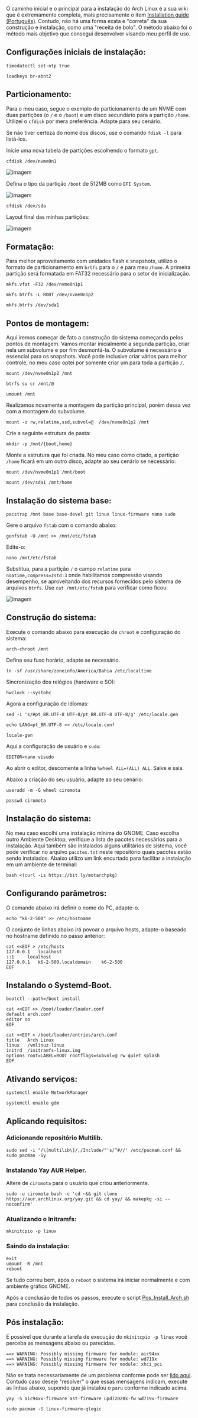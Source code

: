 O caminho inicial e o principal para a instalação do Arch Linux é a sua wiki que é extremamente completa, mais precisamente o item [Installation guide (Português)](<https://wiki.archlinux.org/title/Installation_guide_(Portugu%C3%AAs)>). Contudo, não há uma forma exata e "correta" da sua construção e instalação, como uma "receita de bolo". O método abaixo foi o método mais objetivo que consegui desenvolver visando meu perfil de uso.

## Configurações iniciais de instalação:

```
timedatectl set-ntp true
```

```
loadkeys br-abnt2
```

## Particionamento:

Para o meu caso, segue o exemplo do particionamento de um NVME com duas partições (o `/` e o `/boot`) e um disco secundário para a partição `/home`. Utilizei o `cfdisk` por mera preferência. Adapte para seu cenário.

Se não tiver certeza do nome dos discos, use o comando `fdisk -l` para listá-los.

Inicie uma nova tabela de partições escolhendo o formato `gpt`.

```
cfdisk /dev/nvme0n1
```

![imagem](/arch/arch-install1a.png)

Defina o tipo da partição `/boot` de 512MB como `EFI System`.

![imagem](/arch/arch-install1b.png)

```
cfdisk /dev/sda
```

Layout final das minhas partições:

![imagem](/arch/arch-install1.png)

## Formatação:

Para melhor aproveitamento com unidades flash e snapshots, utilizo o formato de particionamento em `brtfs` para o `/` e para meu `/home`. A primeira partição será formatada em FAT32 necessário para o setor de inicialização.

```
mkfs.vfat -F32 /dev/nvme0n1p1
```

```
mkfs.btrfs -L ROOT /dev/nvme0n1p2
```

```
mkfs.btrfs /dev/sda1
```

## Pontos de montagem:

Aqui iremos começar de fato a construção do sistema começando pelos pontos de montagem. Vamos montar inicialmente a segunda partição, criar nela um subvolume e por fim desmontá-la. O subvolume é necessário e essencial para os snapshots. Você pode inclusive criar vários para melhor controle, no meu caso optei por somente criar um para toda a partição `/`.

```
mount /dev/nvme0n1p2 /mnt
```

```
btrfs su cr /mnt/@
```

```
umount /mnt
```

Realizamos novamente a montagem da partição principal, porém dessa vez com a montagem do subvolume.

```
mount -o rw,relatime,ssd,subvol=@  /dev/nvme0n1p2 /mnt
```

Crie a seguinte estrutura de pasta:

```
mkdir -p /mnt/{boot,home}
```

Monte a estrutura que foi criada. No meu caso como citado, a partição `/home` ficará em um outro disco, adapte ao seu cenário se necessário:

```
mount /dev/nvme0n1p1 /mnt/boot
```

```
mount /dev/sda1 /mnt/home
```

## Instalação do sistema base:

```
pacstrap /mnt base base-devel git linux linux-firmware nano sudo
```

Gere o arquivo `fstab` com o comando abaixo:

```
genfstab -U /mnt >> /mnt/etc/fstab
```

Edite-o:

```
nano /mnt/etc/fstab
```

Substitua, para a partição `/` o campo `relatime` para `noatime,compress=zstd:3` onde habilitamos compressão visando desempenho, se aproveitando dos recursos fornecidos pelo sistema de arquivos `btrfs`. Use `cat /mnt/etc/fstab` para verificar como ficou:

![imagem](/arch/arch-install2.png)

## Construção do sistema:

Execute o comando abaixo para execução de `chroot` e configuração do sistema:

```
arch-chroot /mnt
```

Defina seu fuso horário, adapte se necessário.

```
ln -sf /usr/share/zoneinfo/America/Bahia /etc/localtime
```

Sincronização dos relógios (hardware e SO):

```
hwclock --systohc
```

Agora a configuração de idiomas:

```
sed -i 's/#pt_BR.UTF-8 UTF-8/pt_BR.UTF-8 UTF-8/g' /etc/locale.gen
```

```
echo LANG=pt_BR.UTF-8 >> /etc/locale.conf
```

```
locale-gen
```

Aqui a configuração de usuário e `sudo`:

```
EDITOR=nano visudo
```

Ao abrir o editor, descomente a linha `%wheel ALL=(ALL) ALL`. Salve e saia.

Abaixo a criação do seu usuário, adapte ao seu cenário:

```
useradd -m -G wheel ciromota
```

```
passwd ciromota
```

## Instalação do sistema:

No meu caso escolhi uma instalação mínima do GNOME. Caso escolha outro Ambiente Desktop, verifique a lista de pacotes necessários para a instalação. Aqui também são instalados alguns utilitários de sistema, você pode verificar no arquivo `pacotes.txt` neste repositório quais pacotes estão sendo instalados. Abaixo utilizo um link encurtado para facilitar a instalação em um ambiente de terminal:

```
bash <(curl -Ls https://bit.ly/motarchpkg)
```

## Configurando parâmetros:

O comando abaixo irá definir o nome do PC, adapte-o.

```
echo "k6-2-500" >> /etc/hostname
```

O conjunto de linhas abaixo irá povoar o arquivo hosts, adapte-o baseado no hostname definido no passo anterior:

```
cat <<EOF > /etc/hosts
127.0.0.1	localhost
::1		localhost
127.0.0.1	k6-2-500.localdomain	k6-2-500
EOF
```

## Instalando o Systemd-Boot.

```
bootctl --path=/boot install
```

```
cat <<EOF >> /boot/loader/loader.conf
default arch.conf
editor no
EOF
```

```
cat <<EOF > /boot/loader/entries/arch.conf
title	Arch Linux
linux	/vmlinuz-linux
initrd	/initramfs-linux.img
options root=LABEL=ROOT rootflags=subvol=@ rw quiet splash
EOF
```

## Ativando serviços:

```
systemctl enable NetworkManager
```

```
systemctl enable gdm
```

## Aplicando requisitos:

### Adicionando repositório Multilib.

```
sudo sed -i "/\[multilib\]/,/Include/"'s/^#//' /etc/pacman.conf && sudo pacman -Sy
```

### Instalando Yay AUR Helper.

Altere de `ciromota` para o usuário que criou anteriormente.

```
sudo -u ciromota bash -c 'cd ~&& git clone https://aur.archlinux.org/yay.git && cd yay/ && makepkg -si --noconfirm'
```

### Atualizando o Initramfs:

```
mkinitcpio -p linux
```

### Saindo da instalação:

```
exit
umount -R /mnt
reboot
```

Se tudo correu bem, após o `reboot` o sistema irá iniciar normalmente e com ambiente gráfico GNOME.

Após a conclusão de todos os passos, execute o script [Pos_Install_Arch.sh](/arch/Pos_Install_Arch.sh) para conclusão da instalação.

## Pós instalação:

É possível que durante a tarefa de execução do `mkinitcpio -p linux` você perceba as mensagens abaixo ou parecidas.

```
==> WARNING: Possibly missing firmware for module: aic94xx
==> WARNING: Possibly missing firmware for module: wd719x
==> WARNING: Possibly missing firmware for module: xhci_pci
```

Não se trata necessariamente de um problema conforme pode ser [lido aqui](https://wiki.archlinux.org/title/Mkinitcpio#Possibly_missing_firmware_for_module_XXXX). Contudo caso deseje "resolver" o que essas mensagens indicam, execute as linhas abaixo, supondo que já instalou o `paru` conforme indicado acima.

```
yay -S aic94xx-firmware ast-firmware upd72020x-fw wd719x-firmware
```

```
sudo pacman -S linux-firmware-qlogic
```
